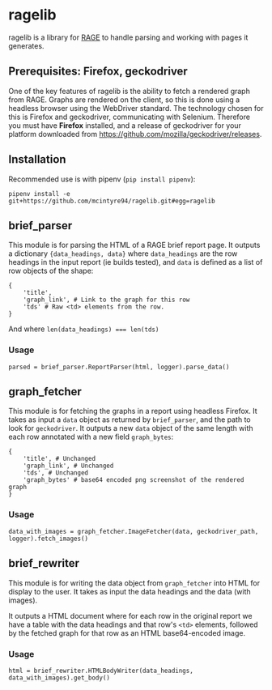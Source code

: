 # ragelib

ragelib is a library for [RAGE](https://github.com/perf101/rage/) to handle parsing and working with pages it generates.

## Prerequisites: Firefox, geckodriver

One of the key features of ragelib is the ability to fetch a rendered graph from RAGE. Graphs are rendered on the client, so this is done using a headless browser using the WebDriver standard. The technology chosen for this is Firefox and geckodriver, communicating with Selenium. Therefore you must have **Firefox** installed, and a release of geckodriver for your platform downloaded from https://github.com/mozilla/geckodriver/releases.

## Installation

Recommended use is with pipenv (`pip install pipenv`):
```
pipenv install -e git+https://github.com/mcintyre94/ragelib.git#egg=ragelib
```

## brief_parser
This module is for parsing the HTML of a RAGE brief report page. It outputs a dictionary `{data_headings, data}` where `data_headings` are the row headings in the input report (ie builds tested), and `data` is defined as a list of row objects of the shape:

```
{
    'title',
    'graph_link', # Link to the graph for this row
    'tds' # Raw <td> elements from the row.
}
```

And where `len(data_headings) === len(tds)`


### Usage
`parsed = brief_parser.ReportParser(html, logger).parse_data()`

## graph_fetcher
This module is for fetching the graphs in a report using headless Firefox. It takes as input a `data` object as returned by `brief_parser`, and the path to look for `geckodriver`. It outputs a new `data` object of the same length with each row annotated with a new field `graph_bytes`:
```
{
    'title', # Unchanged
    'graph_link', # Unchanged
    'tds', # Unchanged
    'graph_bytes' # base64 encoded png screenshot of the rendered graph
}
```

### Usage
`data_with_images = graph_fetcher.ImageFetcher(data, geckodriver_path, logger).fetch_images()`


## brief_rewriter
This module is for writing the data object from `graph_fetcher` into HTML for display to the user. It takes as input the data headings and the data (with images). 

It outputs a HTML document where for each row in the original report we have a table with the data headings and that row's `<td>` elements, followed by the fetched graph for that row as an HTML base64-encoded image. 

### Usage
`html = brief_rewriter.HTMLBodyWriter(data_headings, data_with_images).get_body()` 

